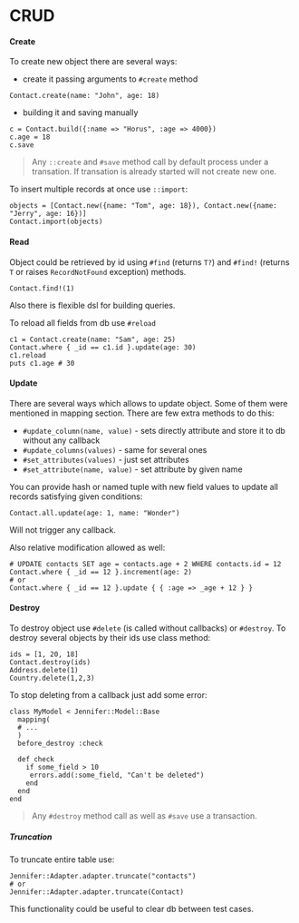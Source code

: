 # CRUD

#### Create

To create new object there are several ways:

- create it passing arguments to `#create` method

```crystal
Contact.create(name: "John", age: 18)
```

- building it and saving manually

```crystal
c = Contact.build({:name => "Horus", :age => 4000})
c.age = 18
c.save
```

> Any `::create` and `#save` method call by default process under a transation. If transation is already started will not create new one.

To insert multiple records at once use `::import`:

```crystal
objects = [Contact.new({name: "Tom", age: 18}), Contact.new({name: "Jerry", age: 16})]
Contact.import(objects)
```

#### Read

Object could be retrieved by id using `#find` (returns `T?`) and `#find!` (returns `T` or raises `RecordNotFound` exception) methods.

```crystal
Contact.find!(1)
```

Also there is flexible dsl for building queries.

To reload all fields from db use `#reload`

```crystal
c1 = Contact.create(name: "Sam", age: 25)
Contact.where { _id == c1.id }.update(age: 30)
c1.reload
puts c1.age # 30
```

#### Update

There are several ways which allows to update object. Some of them were mentioned in mapping section. There are few extra methods to do this:
- `#update_column(name, value)` - sets directly attribute and store it to db without any callback
- `#update_columns(values)` - same for several ones
- `#set_attributes(values)` - just set attributes
- `#set_attribute(name, value)` - set attribute by given name

You can provide hash or named tuple with new field values to update all records satisfying given conditions:
```crystal
Contact.all.update(age: 1, name: "Wonder")
```

Will not trigger any callback.

Also relative modification allowed as well:

```crystal
# UPDATE contacts SET age = contacts.age + 2 WHERE contacts.id = 12
Contact.where { _id == 12 }.increment(age: 2)
# or
Contact.where { _id == 12 }.update { { :age => _age + 12 } }
```

#### Destroy

To destroy object use `#delete` (is called without callbacks) or `#destroy`. To destroy several objects by their ids use class method:

```crystal
ids = [1, 20, 18]
Contact.destroy(ids)
Address.delete(1)
Country.delete(1,2,3)
```

To stop deleting from a callback just add some error:

```crystal
class MyModel < Jennifer::Model::Base
  mapping(
  # ...
  )
  before_destroy :check

  def check
    if some_field > 10
     errors.add(:some_field, "Can't be deleted")
    end
  end
end
```
> Any `#destroy` method call as well as `#save` use a transaction.

##### Truncation

To truncate entire table use:
```crystal
Jennifer::Adapter.adapter.truncate("contacts")
# or
Jennifer::Adapter.adapter.truncate(Contact)
```

This functionality could be useful to clear db between test cases.
